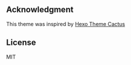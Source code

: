 ## Acknowledgment

This theme was inspired by [Hexo Theme Cactus](https://github.com/probberechts/hexo-theme-cactus)

## License

MIT
